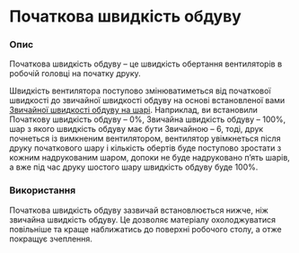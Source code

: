 Початкова швидкість обдуву
====

### **Опис**

Початкова швидкість обдуву – це швидкість обертання вентиляторів в робочій головці на початку друку.

Швидкість вентилятора поступово змінюватиметься від початкової швидкості до звичайної швидкості обдуву на основі встановленої вами [Звичайної швидкості обдуву на шарі](../heating_and_cooling/cool_fan_full_layer.md). Наприклад, ви встановили Початкову швидкість обдуву – 0%, Звичайна швидкість обдуву – 100%, шар з якого швидкість обдуву має бути Звичайною – 6, тоді, друк почнеться із вимкненим вентилятором, вентилятор увімкнеться після друку початкового шару і кількість обертів буде поступово зростати з кожним надрукованим шаром, допоки не буде надруковано пʼять шарів, а вже під час друку шостого шару швидкість обдуву буде 100%.

### **Використання**

Початкова швидкість обдуву зазвичай встановлюється нижче, ніж звичайна швидкість обдуву. Це дозволяє матеріалу охолоджуватися повільніше та краще наближатись до поверхні робочого столу, а отже покращує зчеплення.
